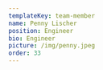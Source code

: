```yaml
---
templateKey: team-member
name: Penny Lischer
position: Engineer
bio: Engineer
picture: /img/penny.jpeg
order: 33
---
```

